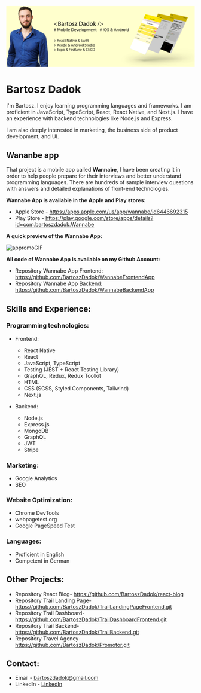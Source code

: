 ![Mobile Apps & React Native](https://raw.githubusercontent.com/BartoszDadok/BartoszDadok/main/githubHeader.jpg)


# Bartosz Dadok
I'm Bartosz. I enjoy learning programming languages and frameworks.
I am proficient in JavaScript, TypeScript, React, React Native, and Next.js. I have an experience with backend technologies like Node.js and Express.

I am also deeply interested in marketing, the business side of product development, and UI. 

## Wananbe app
That project is a mobile app called **Wannabe**, I have been creating it in order to help people prepare for their interviews and better understand programming languages. There are hundreds of sample interview questions with answers and detailed explanations of front-end technologies.

**Wannabe App is available in the Apple and Play stores:**
- Apple Store - https://apps.apple.com/us/app/wannabe/id6446692315
- Play Store - https://play.google.com/store/apps/details?id=com.bartoszdadok.Wannabe

**A quick preview of the Wannabe App:**

![appromoGIF](https://github.com/BartoszDadok/WannabeFrontendApp/assets/101389945/4ad6041d-786f-428c-883e-a9c32df7175a)

**All code of Wannabe App is available on my Github Account:**
- Repository Wannabe App Frontend: https://github.com/BartoszDadok/WannabeFrontendApp
- Repository Wannabe App Backend: https://github.com/BartoszDadok/WannabeBackendApp

## Skills and Experience:

### Programming technologies:
- Frontend:
  - React Native
  - React
  - JavaScript, TypeScript
  - Testing (JEST + React Testing Library)
  - GraphQL, Redux, Redux Toolkit
  - HTML
  - CSS (SCSS, Styled Components, Tailwind)
  - Next.js
  
- Backend:
  - Node.js
  - Express.js
  - MongoDB
  - GraphQL
  - JWT
  - Stripe
 
 ### Marketing:
  - Google Analytics
  - SEO

 ### Website Optimization:
  - Chrome DevTools
  - webpagetest.org
  - Google PageSpeed Test

 
### Languages:
 - Proficient in English
 - Competent in German
 
## Other Projects:
- Repository React Blog- https://github.com/BartoszDadok/react-blog
- Repository Trail Landing Page- https://github.com/BartoszDadok/TrailLandingPageFrontend.git
- Repository Trail Dashboard- https://github.com/BartoszDadok/TrailDashboardFrontend.git
- Repository Trail Backend- https://github.com/BartoszDadok/TrailBackend.git
- Repository Travel Agency- https://github.com/BartoszDadok/Promotor.git
## Contact:

- Email - bartoszdadok@gmail.com
- LinkedIn - [LinkedIn](https://www.linkedin.com/in/bartoszdadok/)

